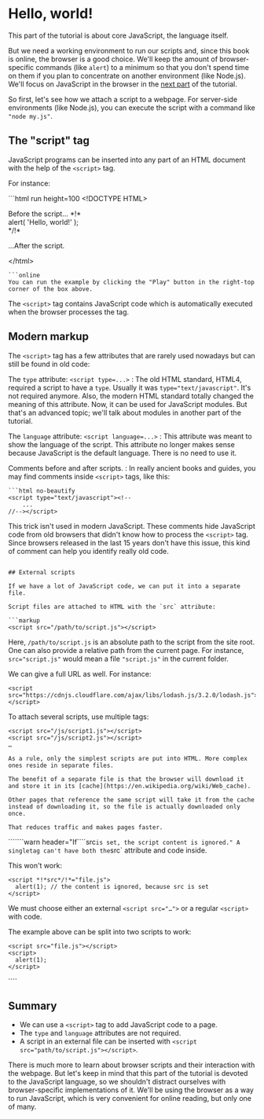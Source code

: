 # Hello, world!

This part of the tutorial is about core JavaScript, the language itself.

But we need a working environment to run our scripts and, since this book is online, the browser is a good choice. We'll keep the amount of browser-specific commands \(like `alert`\) to a minimum so that you don't spend time on them if you plan to concentrate on another environment \(like Node.js\). We'll focus on JavaScript in the browser in the [next part](https://github.com/CodefulDom/en.javascript.info/tree/a035351fcfceb747760a1d9bd2c652f624999a4a/ui/README.md) of the tutorial.

So first, let's see how we attach a script to a webpage. For server-side environments \(like Node.js\), you can execute the script with a command like `"node my.js"`.

## The "script" tag

JavaScript programs can be inserted into any part of an HTML document with the help of the `<script>` tag.

For instance:

\`\`\`html run height=100 &lt;!DOCTYPE HTML&gt;

Before the script... \*!\*  
    alert\( 'Hello, world!' \);  
   \*/!\*

...After the script.

&lt;/html&gt;

```text
```online
You can run the example by clicking the "Play" button in the right-top corner of the box above.
```

The `<script>` tag contains JavaScript code which is automatically executed when the browser processes the tag.

## Modern markup

The `<script>` tag has a few attributes that are rarely used nowadays but can still be found in old code:

The `type` attribute: `<script type=...>` : The old HTML standard, HTML4, required a script to have a `type`. Usually it was `type="text/javascript"`. It's not required anymore. Also, the modern HTML standard totally changed the meaning of this attribute. Now, it can be used for JavaScript modules. But that's an advanced topic; we'll talk about modules in another part of the tutorial.

The `language` attribute: `<script language=...>` : This attribute was meant to show the language of the script. This attribute no longer makes sense because JavaScript is the default language. There is no need to use it.

Comments before and after scripts. : In really ancient books and guides, you may find comments inside `<script>` tags, like this:

```text
```html no-beautify
<script type="text/javascript"><!--
    ...
//--></script>
```

This trick isn't used in modern JavaScript. These comments hide JavaScript code from old browsers that didn't know how to process the `<script>` tag. Since browsers released in the last 15 years don't have this issue, this kind of comment can help you identify really old code.
```

## External scripts

If we have a lot of JavaScript code, we can put it into a separate file.

Script files are attached to HTML with the `src` attribute:

```markup
<script src="/path/to/script.js"></script>
```

Here, `/path/to/script.js` is an absolute path to the script from the site root. One can also provide a relative path from the current page. For instance, `src="script.js"` would mean a file `"script.js"` in the current folder.

We can give a full URL as well. For instance:

```markup
<script src="https://cdnjs.cloudflare.com/ajax/libs/lodash.js/3.2.0/lodash.js"></script>
```

To attach several scripts, use multiple tags:

```markup
<script src="/js/script1.js"></script>
<script src="/js/script2.js"></script>
…
```

```text
As a rule, only the simplest scripts are put into HTML. More complex ones reside in separate files.

The benefit of a separate file is that the browser will download it and store it in its [cache](https://en.wikipedia.org/wiki/Web_cache).

Other pages that reference the same script will take it from the cache instead of downloading it, so the file is actually downloaded only once.

That reduces traffic and makes pages faster.
```

```````warn header="If````src`is set, the script content is ignored." A singletag can't have both the`src\` attribute and code inside.

This won't work:

```markup
<script *!*src*/!*="file.js">
  alert(1); // the content is ignored, because src is set
</script>
```

We must choose either an external `<script src="…">` or a regular `<script>` with code.

The example above can be split into two scripts to work:

```markup
<script src="file.js"></script>
<script>
  alert(1);
</script>
```

\`\`\`\`

## Summary

* We can use a `<script>` tag to add JavaScript code to a page.
* The `type` and `language` attributes are not required.
* A script in an external file can be inserted with `<script src="path/to/script.js"></script>`.

There is much more to learn about browser scripts and their interaction with the webpage. But let's keep in mind that this part of the tutorial is devoted to the JavaScript language, so we shouldn't distract ourselves with browser-specific implementations of it. We'll be using the browser as a way to run JavaScript, which is very convenient for online reading, but only one of many.

